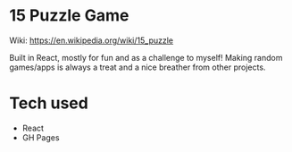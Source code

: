 # 15 Puzzle Game
Wiki: https://en.wikipedia.org/wiki/15_puzzle

Built in React, mostly for fun and as a challenge to myself! Making random games/apps is always a treat and a nice breather from other projects. 

# Tech used
- React
- GH Pages
